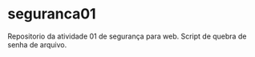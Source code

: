 # seguranca01
Repositorio da atividade 01 de segurança para web. Script de quebra de senha de arquivo.
